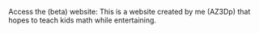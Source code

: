 Access the (beta) website: 
This is a website created by me (AZ3Dp) that hopes to teach kids math while entertaining. 
